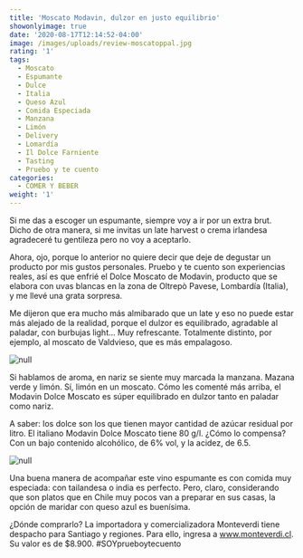 ```yaml
---
title: 'Moscato Modavin, dulzor en justo equilibrio'
showonlyimage: true
date: '2020-08-17T12:14:52-04:00'
image: /images/uploads/review-moscatoppal.jpg
rating: '1'
tags:
  - Moscato
  - Espumante
  - Dulce
  - Italia
  - Queso Azul
  - Comida Especiada
  - Manzana
  - Limón
  - Delivery
  - Lomardía
  - Il Dolce Farniente
  - Tasting
  - Pruebo y te cuento
categories:
  - COMER Y BEBER
weight: '1'
---
```

Si me das a escoger un espumante, siempre voy a ir por un extra brut. Dicho de otra manera, si me invitas un late harvest o crema irlandesa agradeceré tu gentileza pero no voy a aceptarlo.

<!--more-->

Ahora, ojo, porque lo anterior no quiere decir que deje de degustar un producto por mis gustos personales. Pruebo y te cuento son experiencias reales, así es que enfrié el Dolce Moscato de Modavin, producto que se elabora con uvas blancas en la zona de Oltrepò Pavese, Lombardía (Italia), y me llevé una grata sorpresa.

Me dijeron que era mucho más almibarado que un late y eso no puede estar más alejado de la realidad, porque el dulzor es equilibrado, agradable al paladar, con burbujas light… Muy refrescante.
 Totalmente distinto, por ejemplo, al moscato de Valdvieso, que es más empalagoso.

![null](/images/uploads/review-moscato-queso.jpg)

Si hablamos de aroma, en nariz se siente muy marcada la manzana. Mazana verde y limón. Sí, limón en un moscato. Cómo les comenté más arriba, el Modavin Dolce Moscato es súper equilibrado en dulzor tanto en paladar como nariz.

A saber: los dolce son los que tienen mayor cantidad de azúcar residual por litro. El italiano Modavin Dolce Moscato tiene 80 g/l. ¿Cómo lo compensa? Con un bajo contenido alcohólico, de 6% vol, y la acidez, de 6.5.

![null](/images/uploads/review-moscato-copa.jpg)

Una buena manera de acompañar este vino espumante es con comida muy especiada: con tailandesa o india es perfecto. Pero, claro, considerando que son platos que en Chile muy pocos van a preparar en sus casas, la opción de maridar con queso azul es buenísima.

¿Dónde comprarlo? La importadora y comercializadora Monteverdi tiene despacho para Santiago y regiones. Para ello, ingresa a www.monteverdi.cl. Su valor es de $8.900. #SOYprueboytecuento

